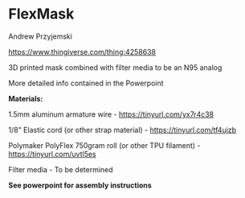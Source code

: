# FlexMask
Andrew Przyjemski

https://www.thingiverse.com/thing:4258638

3D printed mask combined with filter media to be an N95 analog

More detailed info contained in the Powerpoint


**Materials:**

1.5mm aluminum armature wire - https://tinyurl.com/yx7r4c38

1/8" Elastic cord (or other strap material) - https://tinyurl.com/tf4ujzb

Polymaker PolyFlex 750gram roll (or other TPU filament) - https://tinyurl.com/uvtl5es

Filter media - To be determined


**See powerpoint for assembly instructions**
